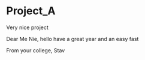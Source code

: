 # Project_A
Very nice project

  Dear Me Nie,
  hello
  have a great year
  and an easy fast
  
  From your college,
  Stav
